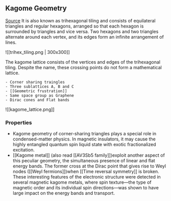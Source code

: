 ## Kagome Geometry 
[Source](https://en.wikipedia.org/wiki/Trihexagonal_tiling)
It is also known as trihexagonal tiling and consists of equilateral triangles and regular hexagons, arranged so that each hexagon is surrounded by triangles and vice versa. Two hexagons and two triangles alternate around each vertex, and its edges form an infinite arrangement of lines.

![[trihex_tiling.png | 300x300]]

The kagome lattice consists of the vertices and edges of the trihexagonal tiling. Despite the name, these crossing points do not form a mathematical lattice.
```ad-note
- Corner sharing traingles 
- Three sublattices A, B and C 
- [[Geometric frustration]]
- Same space group as Graphene
- Dirac cones and Flat bands 
```

![[kagome_lattice.png]]



### Properties 
- Kagome geometry of corner-sharing triangles plays a special role in condensed-matter physics. In magnetic insulators, it may cause the highly entangled quantum spin liquid state with exotic fractionalized excitation. 
- [[Kagome metal]]  (also read [[AV3Sb5 family]])exploit another aspect of this peculiar geometry, the simultaneous presence of linear and flat energy bands. The former cross at the Dirac point that gives rise to Weyl nodes ([[Weyl fermions]])when [[Time reversal symmetry]] is broken. These interesting features of the electronic structure were detected in several magnetic kagome metals, where spin texture—the type of magnetic order and its individual spin directions—was shown to have large impact on the energy bands and transport.
